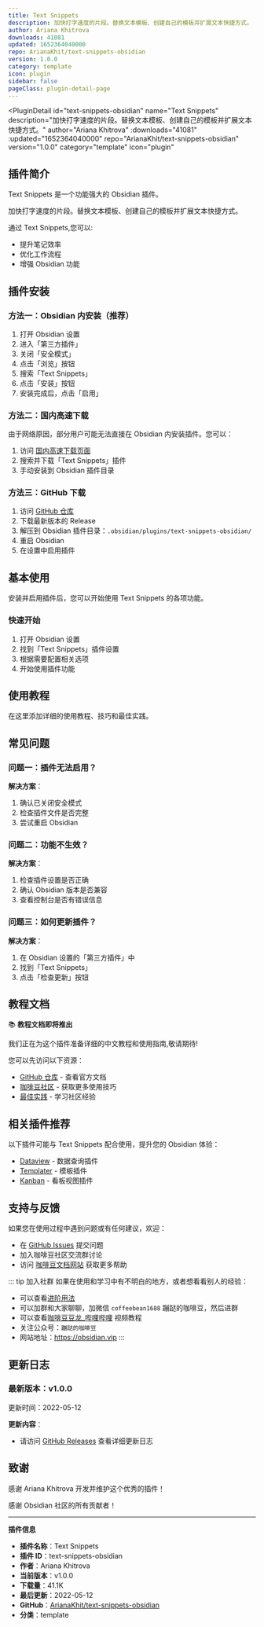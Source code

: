 ```yaml
---
title: Text Snippets
description: 加快打字速度的片段。替换文本模板、创建自己的模板并扩展文本快捷方式。
author: Ariana Khitrova
downloads: 41081
updated: 1652364040000
repo: ArianaKhit/text-snippets-obsidian
version: 1.0.0
category: template
icon: plugin
sidebar: false
pageClass: plugin-detail-page
---
```


<PluginDetail
  id="text-snippets-obsidian"
  name="Text Snippets"
  description="加快打字速度的片段。替换文本模板、创建自己的模板并扩展文本快捷方式。"
  author="Ariana Khitrova"
  :downloads="41081"
  :updated="1652364040000"
  repo="ArianaKhit/text-snippets-obsidian"
  version="1.0.0"
  category="template"
  icon="plugin"
>

<!-- AUTO_GENERATED_START -->
## 插件简介

Text Snippets 是一个功能强大的 Obsidian 插件。

加快打字速度的片段。替换文本模板、创建自己的模板并扩展文本快捷方式。

通过 Text Snippets,您可以:

- 提升笔记效率
- 优化工作流程
- 增强 Obsidian 功能

<!-- AUTO_GENERATED_END -->

<!-- AUTO_GENERATED_START -->
## 插件安装

### 方法一：Obsidian 内安装（推荐）

1. 打开 Obsidian 设置
2. 进入「第三方插件」
3. 关闭「安全模式」
4. 点击「浏览」按钮
5. 搜索「Text Snippets」
6. 点击「安装」按钮
7. 安装完成后，点击「启用」

### 方法二：国内高速下载

由于网络原因，部分用户可能无法直接在 Obsidian 内安装插件。您可以：

1. 访问 [国内高速下载页面](/zh/documentation/obsidian-plugins-download.html)
2. 搜索并下载「Text Snippets」插件
3. 手动安装到 Obsidian 插件目录

### 方法三：GitHub 下载

1. 访问 [GitHub 仓库](https://github.com/ArianaKhit/text-snippets-obsidian)
2. 下载最新版本的 Release
3. 解压到 Obsidian 插件目录：`.obsidian/plugins/text-snippets-obsidian/`
4. 重启 Obsidian
5. 在设置中启用插件

## 基本使用

安装并启用插件后，您可以开始使用 Text Snippets 的各项功能。

### 快速开始

1. 打开 Obsidian 设置
2. 找到「Text Snippets」插件设置
3. 根据需要配置相关选项
4. 开始使用插件功能

<!-- AUTO_GENERATED_END -->

<!-- CUSTOM_CONTENT_START:tutorial -->
## 使用教程

在这里添加详细的使用教程、技巧和最佳实践。

<!-- CUSTOM_CONTENT_END:tutorial -->

<!-- SHARED_CONTENT_START -->
## 常见问题

### 问题一：插件无法启用？

**解决方案**：
1. 确认已关闭安全模式
2. 检查插件文件是否完整
3. 尝试重启 Obsidian

### 问题二：功能不生效？

**解决方案**：
1. 检查插件设置是否正确
2. 确认 Obsidian 版本是否兼容
3. 查看控制台是否有错误信息

### 问题三：如何更新插件？

**解决方案**：
1. 在 Obsidian 设置的「第三方插件」中
2. 找到「Text Snippets」
3. 点击「检查更新」按钮

## 教程文档

📚 **教程文档即将推出**

我们正在为这个插件准备详细的中文教程和使用指南,敬请期待!

您可以先访问以下资源：
- [GitHub 仓库](https://github.com/ArianaKhit/text-snippets-obsidian) - 查看官方文档
- [咖啡豆社区](/zh/bases/) - 获取更多使用技巧
- [最佳实践](/zh/best-practices/) - 学习社区经验

## 相关插件推荐

以下插件可能与 Text Snippets 配合使用，提升您的 Obsidian 体验：

- [Dataview](/zh/plugins/dataview.html) - 数据查询插件
- [Templater](/zh/plugins/templater-obsidian.html) - 模板插件
- [Kanban](/zh/plugins/obsidian-kanban.html) - 看板视图插件

## 支持与反馈

如果您在使用过程中遇到问题或有任何建议，欢迎：

- 在 [GitHub Issues](https://github.com/ArianaKhit/text-snippets-obsidian/issues) 提交问题
- 加入咖啡豆社区交流群讨论
- 访问 [咖啡豆文档网站](https://obsidian.vip) 获取更多帮助

::: tip 加入社群
如果在使用和学习中有不明白的地方，或者想看看别人的经验：
- 可以查看[进阶用法](/zh/advanced)
- 可以加群和大家聊聊，加微信 `coffeebean1688` 蹦跶的咖啡豆，然后进群
- 可以查看[咖啡豆豆龙_哔哩哔哩](https://space.bilibili.com/618777356) 视频教程
- 关注公众号：`蹦跶的咖啡豆`
- 网站地址：https://obsidian.vip
:::
<!-- SHARED_CONTENT_END -->

<!-- AUTO_GENERATED_START -->
## 更新日志

### 最新版本：v1.0.0

更新时间：2022-05-12

**更新内容**：
- 请访问 [GitHub Releases](https://github.com/ArianaKhit/text-snippets-obsidian/releases) 查看详细更新日志

## 致谢

感谢 Ariana Khitrova 开发并维护这个优秀的插件！

感谢 Obsidian 社区的所有贡献者！

---

**插件信息**
- **插件名称**：Text Snippets
- **插件 ID**：text-snippets-obsidian
- **作者**：Ariana Khitrova
- **当前版本**：v1.0.0
- **下载量**：41.1K
- **最后更新**：2022-05-12
- **GitHub**：[ArianaKhit/text-snippets-obsidian](https://github.com/ArianaKhit/text-snippets-obsidian)
- **分类**：template
<!-- AUTO_GENERATED_END -->

</PluginDetail>


